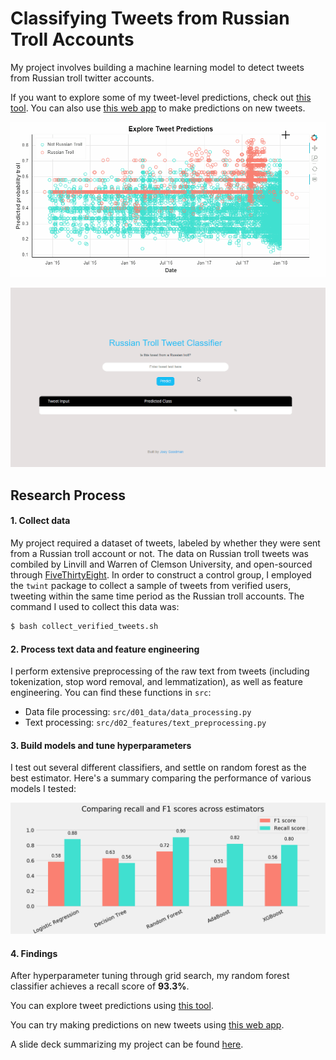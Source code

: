 # Classifying Tweets from Russian Troll Accounts

My project involves building a machine learning model to detect tweets from Russian troll twitter accounts. 

If you want to explore some of my tweet-level predictions, check out [this tool](https://joeygoodman.us/projects/1-russian-trolls). You can also use [this web app](https://russian-troll-detector.herokuapp.com/) to make predictions on new tweets.

![alt text](https://github.com/yontartu/bot-vs-human/blob/master/results/img/explore_tweet_predictions.gif)

![alt text](https://github.com/yontartu/bot-vs-human/blob/master/results/img/web_app_demo.gif)

## Research Process

#### 1. Collect data

My project required a dataset of tweets, labeled by whether they were sent from a Russian troll account or not. The data on Russian troll tweets was combiled by Linvill and Warren of Clemson University, and open-sourced through [FiveThirtyEight](https://github.com/fivethirtyeight/russian-troll-tweets). In order to construct a control group, I employed the `twint` package to collect a sample of tweets from verified users, tweeting within the same time period as the Russian troll accounts. The command I used to collect this data was:

```bash
$ bash collect_verified_tweets.sh
```

#### 2. Process text data and feature engineering

I perform extensive preprocessing of the raw text from tweets (including tokenization, stop word removal, and lemmatization), as well as feature engineering. You can find these functions in `src`:

- Data file processing: `src/d01_data/data_processing.py`
- Text processing: `src/d02_features/text_preprocessing.py`

#### 3. Build models and tune hyperparameters

I test out several different classifiers, and settle on random forest as the best estimator. Here's a summary comparing the performance of various models I tested:

![alt text](https://github.com/yontartu/bot-vs-human/blob/master/results/img/04_model_comparison.png)

#### 4. Findings

After hyperparameter tuning through grid search, my random forest classifier achieves a recall score of **93.3%**.

You can explore tweet predictions using [this tool](https://joeygoodman.us/projects/1-russian-trolls).

You can try making predictions on new tweets using [this web app](https://russian-troll-detector.herokuapp.com/).

A slide deck summarizing my project can be found [here](https://github.com/yontartu/bot-vs-human/blob/master/results/JoeyGoodman_FinalPresentation.pdf).